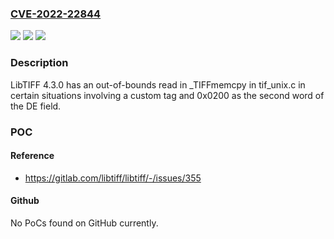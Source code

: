 ### [CVE-2022-22844](https://cve.mitre.org/cgi-bin/cvename.cgi?name=CVE-2022-22844)
![](https://img.shields.io/static/v1?label=Product&message=n%2Fa&color=blue)
![](https://img.shields.io/static/v1?label=Version&message=n%2Fa&color=blue)
![](https://img.shields.io/static/v1?label=Vulnerability&message=n%2Fa&color=brighgreen)

### Description

LibTIFF 4.3.0 has an out-of-bounds read in _TIFFmemcpy in tif_unix.c in certain situations involving a custom tag and 0x0200 as the second word of the DE field.

### POC

#### Reference
- https://gitlab.com/libtiff/libtiff/-/issues/355

#### Github
No PoCs found on GitHub currently.

